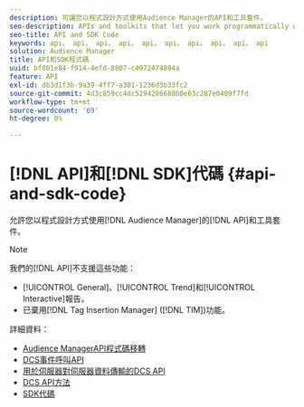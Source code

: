 ```yaml
---
description: 可讓您以程式設計方式使用Audience Manager的API和工具套件。
seo-description: APIs and toolkits that let you work programmatically with Audience Manager.
seo-title: API and SDK Code
keywords: api， api， api， api， api， api， api， api， api， api
solution: Audience Manager
title: API和SDK程式碼
uuid: bf801e84-f914-4efd-8807-c4972474894a
feature: API
exl-id: db3d1f3b-9a39-4ff7-a301-1236d3b33fc2
source-git-commit: 4d3c859cc4dc5294286680b0e63c287e0409f7fd
workflow-type: tm+mt
source-wordcount: '69'
ht-degree: 0%

---
```


# [!DNL API]和[!DNL SDK]代碼 {#api-and-sdk-code}

允許您以程式設計方式使用[!DNL Audience Manager]的[!DNL API]和工具套件。

>[!NOTE]
>
>我們的[!DNL API]不支援這些功能：
>
>* [!UICONTROL General]、[!UICONTROL Trend]和[!UICONTROL Interactive]報告。
>* 已棄用[!DNL Tag Insertion Manager] ([!DNL TIM])功能。

詳細資料：

* [Audience ManagerAPI程式碼移轉](api-swagger-migration.md)
* [DCS事件呼叫API](dcs-intro/dcs-event-calls/dcs-event-calls.md)
* [用於伺服器對伺服器資料傳輸的DCS API](dcs-intro/dcs-s2s/dcs-s2s.md)
* [DCS API方法](dcs-intro/dcs-api-reference/dcs-api-methods.md)
* [SDK代碼](/help/using/api/aam-sdk.md)
